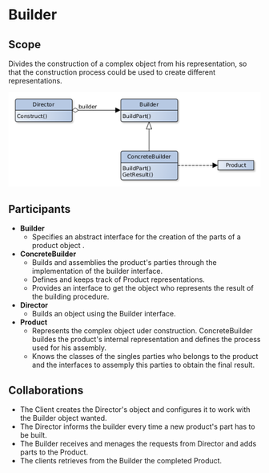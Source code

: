 # Builder

## Scope
Divides the construction of a complex object from his representation, so that the construction process could be used to create different representations.

![Class Diagram](builder.png)


## Participants
- **Builder** 
  - Specifies an abstract interface for the creation of the parts of a product object .
- **ConcreteBuilder** 
  - Builds and assemblies the product's parties through the implementation of the builder interface.
  - Defines and keeps track of Product representations. 
  - Provides an interface to get the object who represents the result of the building procedure.
- **Director** 
  - Builds an object using the Builder interface.
- **Product** 
  - Represents the complex object uder construction. ConcreteBuilder buildes the product's internal representation and defines the process used for his assembly.
  - Knows the classes of the singles parties who belongs to the product and the interfaces to assemply this parties to obtain the final result.

## Collaborations
- The Client creates the Director's object and configures it to work with the Builder object wanted.
- The Director informs the builder every time a new product's part has to be built.
- The Builder receives and menages the requests from Director and adds parts to the Product.
- The clients retrieves from the Builder the completed Product.



